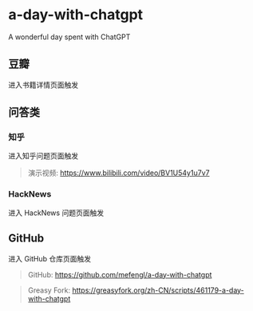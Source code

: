 # a-day-with-chatgpt
A wonderful day spent with ChatGPT

## 豆瓣

进入书籍详情页面触发

## 问答类

### 知乎

进入知乎问题页面触发

> 演示视频: https://www.bilibili.com/video/BV1U54y1u7v7

### HackNews

进入 HackNews 问题页面触发

## GitHub

进入 GitHub 仓库页面触发

> GitHub: https://github.com/mefengl/a-day-with-chatgpt

> Greasy Fork: https://greasyfork.org/zh-CN/scripts/461179-a-day-with-chatgpt
